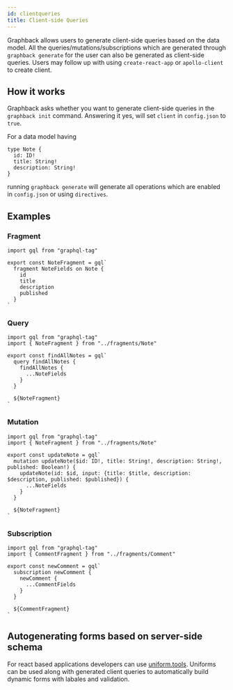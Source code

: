 ```yaml
---
id: clientqueries
title: Client-side Queries
---
```


Graphback allows users to generate client-side queries based on the data model. All the queries/mutations/subscriptions
which are generated through `graphback generate` for the user can also be generated as client-side queries. Users may follow up with using `create-react-app` or `apollo-client` to create client.

## How it works
Graphback asks whether you want to generate client-side queries in the `graphback init` command. Answering it yes,
will set `client` in `config.json` to `true`.

For a data model having
```
type Note {
  id: ID!
  title: String!
  description: String!
}
```
running `graphback generate` will generate all operations which are enabled in `config.json` or using `directives`.

## Examples
### Fragment
```
import gql from "graphql-tag"

export const NoteFragment = gql`
  fragment NoteFields on Note {
    id
    title
    description
    published
  }
`
```

### Query
```
import gql from "graphql-tag"
import { NoteFragment } from "../fragments/Note"

export const findAllNotes = gql`
  query findAllNotes {
    findAllNotes {
      ...NoteFields
    }
  }

  ${NoteFragment}
`
```

### Mutation
```
import gql from "graphql-tag"
import { NoteFragment } from "../fragments/Note"

export const updateNote = gql`
  mutation updateNote($id: ID!, title: String!, description: String!, published: Boolean!) {
    updateNote(id: $id, input: {title: $title, description: $description, published: $published}) {
      ...NoteFields
    }
  }

  ${NoteFragment}
`
```

### Subscription
```
import gql from "graphql-tag"
import { CommentFragment } from "../fragments/Comment"

export const newComment = gql`
  subscription newComment {
    newComment {
      ...CommentFields
    }
  }

  ${CommentFragment}
`

```

## Autogenerating forms based on server-side schema

For react based applications developers can use [uniform.tools](https://uniforms.tools).
Uniforms can be used along with generated client queries to automatically build dynamic forms with labales and validation.

